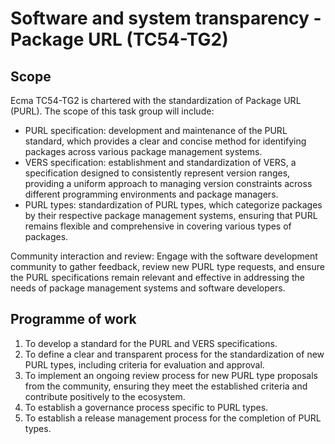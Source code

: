 # Software and system transparency - Package URL (TC54-TG2)



<!-- Scope, POW  were copied from https://ecma-international.org/task-groups/tc54-tg2/ -->

## Scope

Ecma TC54-TG2 is chartered with the standardization of Package URL (PURL). The scope of this task group will include:


* PURL specification: development and maintenance of the PURL standard, which provides a clear and concise method for identifying packages across various package management systems.
* VERS specification: establishment and standardization of VERS, a specification designed to consistently represent version ranges, providing a uniform approach to managing version constraints across different programming environments and package managers.
* PURL types: standardization of PURL types, which categorize packages by their respective package management systems, ensuring that PURL remains flexible and comprehensive in covering various types of packages.

Community interaction and review: Engage with the software development community to gather feedback, review new PURL type requests, and ensure the PURL specifications remain relevant and effective in addressing the needs of package management systems and software developers.

## Programme of work


1. To develop a standard for the PURL and VERS specifications.
1. To define a clear and transparent process for the standardization of new PURL types, including criteria for evaluation and approval.
1. To implement an ongoing review process for new PURL type proposals from the community, ensuring they meet the established criteria and contribute positively to the ecosystem.
1. To establish a governance process specific to PURL types.
1. To establish a release management process for the completion of PURL types.


